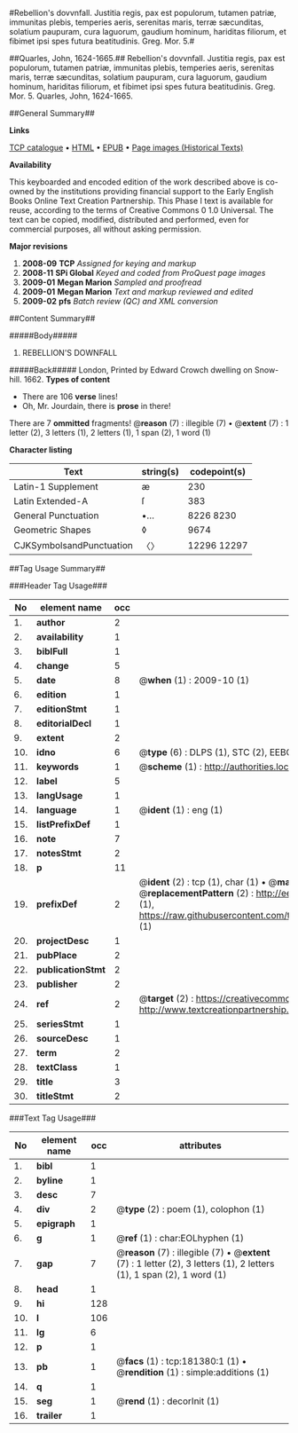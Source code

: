 #Rebellion's dovvnfall. Justitia regis, pax est populorum, tutamen patriæ, immunitas plebis, temperies aeris, serenitas maris, terræ sæcunditas, solatium paupuram, cura laguorum, gaudium hominum, hariditas filiorum, et fibimet ipsi spes futura beatitudinis. Greg. Mor. 5.#

##Quarles, John, 1624-1665.##
Rebellion's dovvnfall. Justitia regis, pax est populorum, tutamen patriæ, immunitas plebis, temperies aeris, serenitas maris, terræ sæcunditas, solatium paupuram, cura laguorum, gaudium hominum, hariditas filiorum, et fibimet ipsi spes futura beatitudinis. Greg. Mor. 5.
Quarles, John, 1624-1665.

##General Summary##

**Links**

[TCP catalogue](http://www.ota.ox.ac.uk/tcp/)  • 
[HTML](http://tei.it.ox.ac.uk/tcp/Texts-HTML/free/B04/B04962.html)  • 
[EPUB](http://tei.it.ox.ac.uk/tcp/Texts-EPUB/free/B04/B04962.epub) • 
[Page images (Historical Texts)](https://data.historicaltexts.jisc.ac.uk/view?pubId=eebo-99886874e&pageId=eebo-99886874e-181380-1)

**Availability**

This keyboarded and encoded edition of the
	       work described above is co-owned by the institutions
	       providing financial support to the Early English Books
	       Online Text Creation Partnership. This Phase I text is
	       available for reuse, according to the terms of Creative
	       Commons 0 1.0 Universal. The text can be copied,
	       modified, distributed and performed, even for
	       commercial purposes, all without asking permission.

**Major revisions**

1. __2008-09__ __TCP__ *Assigned for keying and markup*
1. __2008-11__ __SPi Global__ *Keyed and coded from ProQuest page images*
1. __2009-01__ __Megan Marion__ *Sampled and proofread*
1. __2009-01__ __Megan Marion__ *Text and markup reviewed and edited*
1. __2009-02__ __pfs__ *Batch review (QC) and XML conversion*

##Content Summary##

#####Body#####

1. REBELLION'S DOWNFALL

#####Back#####
London, Printed by Edward Crowch dwelling on Snow-hill. 1662.
**Types of content**

  * There are 106 **verse** lines!
  * Oh, Mr. Jourdain, there is **prose** in there!

There are 7 **ommitted** fragments! 
 @__reason__ (7) : illegible (7)  •  @__extent__ (7) : 1 letter (2), 3 letters (1), 2 letters (1), 1 span (2), 1 word (1)

**Character listing**


|Text|string(s)|codepoint(s)|
|---|---|---|
|Latin-1 Supplement|æ|230|
|Latin Extended-A|ſ|383|
|General Punctuation|•…|8226 8230|
|Geometric Shapes|◊|9674|
|CJKSymbolsandPunctuation|〈〉|12296 12297|

##Tag Usage Summary##

###Header Tag Usage###

|No|element name|occ|attributes|
|---|---|---|---|
|1.|__author__|2||
|2.|__availability__|1||
|3.|__biblFull__|1||
|4.|__change__|5||
|5.|__date__|8| @__when__ (1) : 2009-10 (1)|
|6.|__edition__|1||
|7.|__editionStmt__|1||
|8.|__editorialDecl__|1||
|9.|__extent__|2||
|10.|__idno__|6| @__type__ (6) : DLPS (1), STC (2), EEBO-CITATION (1), PROQUEST (1), VID (1)|
|11.|__keywords__|1| @__scheme__ (1) : http://authorities.loc.gov/ (1)|
|12.|__label__|5||
|13.|__langUsage__|1||
|14.|__language__|1| @__ident__ (1) : eng (1)|
|15.|__listPrefixDef__|1||
|16.|__note__|7||
|17.|__notesStmt__|2||
|18.|__p__|11||
|19.|__prefixDef__|2| @__ident__ (2) : tcp (1), char (1)  •  @__matchPattern__ (2) : ([0-9\-]+):([0-9IVX]+) (1), (.+) (1)  •  @__replacementPattern__ (2) : http://eebo.chadwyck.com/downloadtiff?vid=$1&page=$2 (1), https://raw.githubusercontent.com/textcreationpartnership/Texts/master/tcpchars.xml#$1 (1)|
|20.|__projectDesc__|1||
|21.|__pubPlace__|2||
|22.|__publicationStmt__|2||
|23.|__publisher__|2||
|24.|__ref__|2| @__target__ (2) : https://creativecommons.org/publicdomain/zero/1.0/ (1), http://www.textcreationpartnership.org/docs/. (1)|
|25.|__seriesStmt__|1||
|26.|__sourceDesc__|1||
|27.|__term__|2||
|28.|__textClass__|1||
|29.|__title__|3||
|30.|__titleStmt__|2||


###Text Tag Usage###

|No|element name|occ|attributes|
|---|---|---|---|
|1.|__bibl__|1||
|2.|__byline__|1||
|3.|__desc__|7||
|4.|__div__|2| @__type__ (2) : poem (1), colophon (1)|
|5.|__epigraph__|1||
|6.|__g__|1| @__ref__ (1) : char:EOLhyphen (1)|
|7.|__gap__|7| @__reason__ (7) : illegible (7)  •  @__extent__ (7) : 1 letter (2), 3 letters (1), 2 letters (1), 1 span (2), 1 word (1)|
|8.|__head__|1||
|9.|__hi__|128||
|10.|__l__|106||
|11.|__lg__|6||
|12.|__p__|1||
|13.|__pb__|1| @__facs__ (1) : tcp:181380:1 (1)  •  @__rendition__ (1) : simple:additions (1)|
|14.|__q__|1||
|15.|__seg__|1| @__rend__ (1) : decorInit (1)|
|16.|__trailer__|1||

